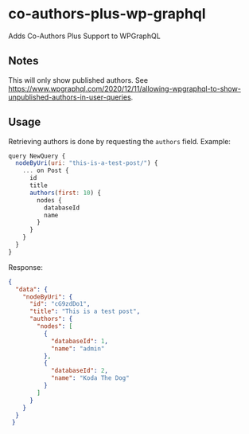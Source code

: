 # co-authors-plus-wp-graphql
Adds Co-Authors Plus Support to WPGraphQL

## Notes
This will only show published authors. See https://www.wpgraphql.com/2020/12/11/allowing-wpgraphql-to-show-unpublished-authors-in-user-queries.

## Usage
Retrieving authors is done by requesting the `authors` field. Example:

```js
query NewQuery {
  nodeByUri(uri: "this-is-a-test-post/") {
    ... on Post {
      id
      title
      authors(first: 10) {
        nodes {
          databaseId
          name
        }
      }
    }
  }
}
```

Response:

```json
{
  "data": {
    "nodeByUri": {
      "id": "cG9zdDo1",
      "title": "This is a test post",
      "authors": {
        "nodes": [
          {
            "databaseId": 1,
            "name": "admin"
          },
          {
            "databaseId": 2,
            "name": "Koda The Dog"
          }
        ]
      }
    }
  }
 }
 ```
